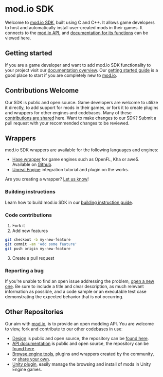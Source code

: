 # mod.io SDK
Welcome to [mod.io SDK](https://apps.mod.io/sdk), built using C and C++. It allows game developers to host and automatically install user-created mods in their games. It connects to the [mod.io API](https://docs.mod.io), and [documentation for its functions](https://github.com/DBolical/modioSDK/wiki) can be viewed here.

## Getting started

If you are a game developer and want to add mod.io SDK functionality to your project visit our [documentation overview](https://github.com/DBolical/modioSDK/wiki). Our [getting started guide](https://apps.mod.io/guides/getting-started) is a good place to start if you are completely new to [mod.io](https://mod.io).

## Contributions Welcome
Our SDK is public and open source. Game developers are welcome to utilize it directly, to add support for mods in their games, or fork it to create plugins and wrappers for other engines and codebases. Many of these [contributions are shared](https://apps.mod.io) here. Want to make changes to our SDK? Submit a pull request with your recommended changes to be reviewed.

## Wrappers

mod.io SDK wrappers are available for the following languages and engines:

* [Haxe wrapper](https://apps.mod.io/haxe-wrapper) for game engines such as OpenFL, Kha or awe5. Available on [Github](https://github.com/Turupawn/modioHaxe).
* [Unreal Engine](https://apps.mod.io/unreal-engine-plugin) integration tutorial and plugin on the works.

Are you creating a wrapper? [Let us know](http://discrod.mod.io)!

### Building instructions

Learn how to build mod.io SDK in our [building instruction guide](https://github.com/DBolical/modioSDK/wiki/Building).

### Code contributions

1. Fork it
2. Add new features
```bash
git checkout -b my-new-feature
git commit -am 'Add some feature'
git push origin my-new-feature
```
3. Create a pull request

### Reporting a bug

If you're unable to find an open issue addressing the problem, [open a new one](https://github.com/DBolical/modioSDK/issues). Be sure to include a title and clear description, as much relevant information as possible, and a code sample or an executable test case demonstrating the expected behavior that is not occurring.

## Other Repositories
Our aim with [mod.io](https://mod.io), is to provide an open modding API. You are welcome to view, fork and contribute to our other codebases in use:

* [Design](https://design.mod.io) is public and open source, the repository can be [found here](https://github.com/DBolical/modioDESIGN).
* [API documentation](https://docs.mod.io) is public and open source, the repository can be [found here](https://github.com/DBolical/modioAPIDOCS).
* [Browse engine tools](https://apps.mod.io), plugins and wrappers created by the community, or [share your own](https://apps.mod.io/add).
* [Unity plugin](https://github.com/DBolical/modioUNITY), easily manage the browsing and install of mods in Unity Engine games.

